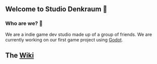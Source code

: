 ## Welcome to Studio Denkraum 👋

### Who are we? 🧙
We are a indie game dev studio made up of a group of friends. We are currently working on our first game project using [Godot](https://godotengine.org/).

## The [Wiki](https://studio-denkraum.github.io)
<!--

**Here are some ideas to get you started:**

🙋‍♀️ A short introduction - what is your organization all about?
🌈 Contribution guidelines - how can the community get involved?
👩‍💻 Useful resources - where can the community find your docs? Is there anything else the community should know?
🍿 Fun facts - what does your team eat for breakfast?
🧙 Remember, you can do mighty things with the power of [Markdown](https://docs.github.com/github/writing-on-github/getting-started-with-writing-and-formatting-on-github/basic-writing-and-formatting-syntax)
-->
